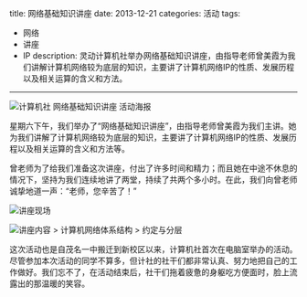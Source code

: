 title: 网络基础知识讲座
date: 2013-12-21
categories: 活动
tags:
- 网络
- 讲座
- IP
description: 灵动计算机社举办网络基础知识讲座，由指导老师曾美霞为我们讲解计算机网络较为底层的知识，主要讲了计算机网络IP的性质、发展历程以及相关运算的含义和方法。
---

![计算机社 网络基础知识讲座 活动海报](http://cptsct.qiniudn.com/network_fundamentals_lecture/poster.jpg)

星期六下午，我们举办了“网络基础知识讲座”，由指导老师曾美霞为我们主讲。她为我们讲解了计算机网络较为底层的知识，主要讲了计算机网络IP的性质、发展历程以及相关运算的含义和方法等。

曾老师为了给我们准备这次讲座，付出了许多时间和精力；而且她在中途不休息的情况下，坚持为我们连续地讲了两堂，持续了共两个多小时。在此，我们向曾老师诚挚地道一声：“老师，您辛苦了！”

<!-- more -->

![讲座现场](http://cptsct.qiniudn.com/network_fundamentals_lecture/01.jpg)

![讲座内容 > 计算机网络体系结构 > 约定与分层](http://cptsct.qiniudn.com/network_fundamentals_lecture/02.jpg)

这次活动也是自茂名一中搬迁到新校区以来，计算机社首次在电脑室举办的活动。尽管参加本次活动的同学不算多，但计社的社干们都非常认真、努力地把自己的工作做好。我们忘不了，在活动结束后，社干们拖着疲惫的身躯吃方便面时，脸上流露出的那温暖的笑容。